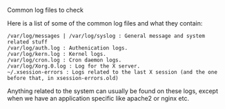 Common log files to check 

Here is a list of some of the common log files and what they contain:

	/var/log/messages | /var/log/syslog : General message and system related stuff
	/var/log/auth.log : Authenication logs.
	/var/log/kern.log : Kernel logs.
	/var/log/cron.log : Cron daemon logs.
	/var/log/Xorg.0.log : Log for the X server.
	~/.xsession-errors : Logs related to the last X session (and the one before that, in xsession-errors.old)

Anything related to the system can usually be found on these logs, except when we have an application 
specific like apache2 or nginx etc.

